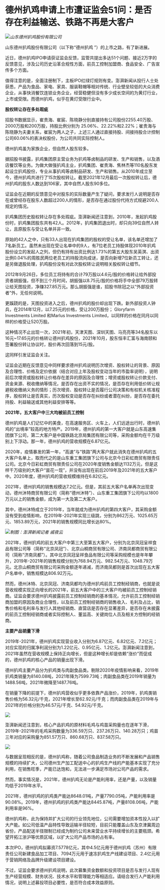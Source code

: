 # 德州扒鸡申请上市遭证监会51问：是否存在利益输送、铁路不再是大客户

![](https://inews.gtimg.com/newsapp_bt/0/15658658590/1000)_山东德州扒鸡股份有限公司_

山东德州扒鸡股份有限公司（以下称“德州扒鸡 ”）的上市之路，有了新进展。

近日，德州扒鸡IPO申请获证监会反馈，监管共提出多达51个问题、接近2万字的反馈意见，涉及公司历史沿革合规性方面，前员工控制加盟商、食品安全、广告宣传多个方面。

值得注意的是，全面注册制下，主板IPO红绿灯规则有变。澎湃新闻从投行人士处获悉，产品为食品、家电、家具、服装鞋帽等相对传统、行业壁垒较低的大众消费企业，从事快消餐饮连锁业务企业，经营稳健但没有多少成长空间的为黄灯行业，上市或受限。而德州扒鸡，似乎在黄灯受限行业中。

**股权转让存在多处瑕疵**

招股书数据显示，崔贵海、崔宸、陈晓静分别直接持有公司股份2255.40万股、2000万股和200万股，持股比例分别为
25.06%、22.22%和2.22%；崔贵海与陈晓静为夫妻关系，崔宸为两人之子，上述三人通过直接持股、间接持股合计控制公司60.06%的表决权股份，为公司共同实际控制人。

德州扒鸡虽为家族企业，但自然人股东较多。

据招股书披露，扒鸡集团原主营业务为扒鸡等卤制品的研发、生产和销售，以及酒店餐饮等业务。为做大做强扒鸡主业，扒鸡集团、崔贵海、焦林杰等110名股东发起设立扒鸡股份，专业从事扒鸡等卤制品研发、生产和销售。从2010年成立至今，德州扒鸡共进行了15次股权转让。截至2021年12月最后一次股权转让后，德州扒鸡的股东人数达到106家，其中自然人股东90多位。

证监会在近期的反馈意见中对股东的实际数量产生了疑问，要求发行人说明是否存在或曾经存在股东人数超过200人的情形，是否存在通过股份代持方式规避200人规定的情况。

扒鸡集团历史股权转让存在多处瑕疵。澎湃新闻还注意到，2010年，发起扒鸡股份时，扒鸡集团股东共有42人。2012年，扒鸡集团退出时，却只向39位自然人转让，且原股东与受让名单并非一致。

原始的42人之中，只有33人出现在扒鸡集团的股权的受让名单，该名单还增加了7名新员工。虽然未出现在受让名单中的9人，有7位老员工持股体现2010年扒鸡股份设立的发起人之列，但仍有持有出资比例达1.73%的第五大股东吴英溟、出资比例0.04%的周胜民两位老员工的持股流向成谜，是否向新增7位新员工转让，还是另做退股处理，扒鸡股份没有对此次股权转让说明相关股权转让细节。

2012年9月26日，多位员工将持有的合计79万股以4.6元/股的价格转让给外部投资者胡振强，但不到三个月时间，胡振强以8.75元/股的价格将手中全部79万股转让给天图投资，净赚327.85万元。那么胡振强是谁，招股书除冠之以“外部投资者”外，无任何说明。

更蹊跷的是，天图投资进入之后，德州扒鸡的股价却出现下跌。新外部投资人钟兵，在2014年12月，以7.25元的价格，受让200万股份； Gloryfarm
Investments Limited 和Marlus Investments Limited，以同样的价格在同月以同样的价格受让520万股。

这种情况不止出现一次，2021年初，天津天图、深圳天图、马亮亮等34名股东以16元~17.65元的价格转让德州扒鸡股份，2021年10月，股东恒丰汇富与海南颐和签署股份转让协议时，股价再次回落到15元/股。

这同样引发证监会关注。

证监会近期在反馈意见中同样要求德州扒鸡说明历次增资、股权转让的背景、原因及合理性、价格及定价依据（结合对应上年及股权变动当年的市盈率说明），说明前后次增资或股权转让价格存在差异的原因及合理性；增资或股权转让价款支付、资金来源、税收缴纳等情况，是否存在出资不实的情况，是否存在利用低价转让规避税收缴纳义务的情形；历次增资、股权转让是否履行公司决策和有权机关核准程序，股权转让是否真实，历次股权变动是否存在纠纷或者潜在纠纷，是否存在委托持股、利益输送或其他利益安排等等。

**2021年，五大客户中三大均被前员工控制**

德州扒鸡是人们记忆中的美食，在高速服务区、火车上，人们远途出行时，德州扒鸡的“出境率”较高的地方特产。2019年，德州扒鸡的第一大客户就是山东高速集团旗下公司，第二大客户是中国铁路北京局集团有限公司等，采购金额均在千万级别上下浮动。那一年，德州扒鸡的营收规模在6.87亿元。

2020年，疫情暴发的第一年，“高速”与“铁路”两大客户就此消失在德州扒鸡的五大客户名单上，取而代之的是山东重工集团旗下公司与北京今日彩虹商贸有限责任公司。北京今日彩虹商贸有限责任公司在2020年度销售金额达1132万元，但是这样千万级别的大客户“昙花一现”，并没有出现在前后2019年及2021年的五大客户中。2020年度，德州扒鸡的营收规模维持在6.82亿元。

2021年，德州扒鸡的销售规模达7.2亿元。但是，其前五大客户名单再次出现变动，德州沐特商贸有限公司（简称“德州沐特”）、山东重工集团旗下公司均以1800万元以上的销售金额，成为第一大及第二大客户。

其中，德州沐特成立于2019年，当年就成为德州扒鸡的第四大客户，其采购金额没有受到疫情影响，在2019年-2021年实现三级跳，分别为862万元、1025.65万元、1853.89万元，2021年的销售规模同比增长达80%。

![](https://inews.gtimg.com/newsapp_bt/0/15658658791/1000)_制图：澎湃新闻记者 戚夜云_

2021年，德州扒鸡的前五大客户中第三大至第五大客户，分别为北京凤冠呈祥食品有限公司等（简称“北京凤冠”）、北京山桐商贸有限公司、济南凤都商贸有限公司（简称“济南凤都”）。其中北京凤冠呈祥食品有限公司等采购规模也是年年攀升，2019年-2021年的销售规模分别为768.94万元、982.54万元、1048.79万元。北京山桐商贸有限公司采购金额逐年递减，而济南凤都则是首次出现在五大客户名单中，销售规模达806.92万元。

然而，德州沐特、北京凤冠、济南凤都均为德州扒鸡前员工控制经销商，也就是说营收规模实现正向增长的2021年，前五大客户中的三大客户均被前员工控制经销商。证监会要求德州扒鸡披露前员工控制经销商的基本情况，允许前员工控制经销商加盟的原因及商业合理性，以及前员工控制经销商的销售收入、毛利及占比，销售价格和毛利率与发行人其他经销商、直营店是否存在显著差异，是否存在未披露的前员工控制经销商或者实际控制人、董监高、关键岗位人员及相关方控制的经销商。

**主要产品销量下滑**

2019年-2021年，德州扒鸡实现营业收入分别为6.87亿元、6.82亿元、7.2亿元；对应实现的归属净利润分别为1.22亿元、0.95亿元、1.2亿元。澎湃新闻注意到，2021年虽然在营收规模上保持正向增长，但是这种增长却是依赖“涨价”而促成的，德州扒鸡的核心产品的销量出现下滑。

德州扒鸡主要产品分为扒鸡类与肉副食品类。剔除2020年疫情影响来看，2019年扒鸡类销量为8140.08吨，2021年降为7599.73吨；肉副食品类在2019年销量为1488.56吨，2021年微降至1487.76吨。

在销量下降的前提下，德州扒鸡营收似乎更多依靠产品涨价，2019年，扒鸡类销售价格为56.32元/千克，2021年增长至62.92元/千克；而肉副食品类在2019年与2021年的价格分别为46.57元/千克、54.92元/千克。

![](https://inews.gtimg.com/newsapp_bt/0/15658658795/1000)

澎湃新闻还注意到，核心产品扒鸡的原材料毛鸡与鸡苗采购量也在逐年下滑，2019年-2021年的毛鸡采购数量为336.59万只、237.26万只、140.28万只；鸡苗三年对应的采购量为851.57万只、860.68万只、837.58万只。

![](https://inews.gtimg.com/newsapp_bt/0/15658658822/1000)

与数据呈现相反的是，德州扒鸡称，随着公司食品制造业务的不断发展和产品销售规模的持续扩大，公司德州生产加工配送中心的扒鸡生产线的产能基本实现了充分利用，在销售旺季，产能已达饱和，无法进一步满足市场对公司产品的需求。

然而，事实情况是，2021年，德州扒鸡无论是产能利用率，还是产量，以及销量均低于2019年水平。

2021年，德州扒鸡的扒鸡类产能达8648.01吨，产量7790.05吨，产能利用率是90.08%。2019年，德州扒鸡的扒鸡类产能达8445.87吨，产量8108.06吨，产能利用率是96%。

德州扒鸡称，此为保持并扩大公司的行业领先地位，公司需要增加资本性投入以扩大产能。如公司低温产品特性导致运输半径较短，目前只能覆盖山东及京津冀周边省份，产品配送半径限制已经成为制约公司未来营业水平持续增长的主要瓶颈。希望开拓江浙沪等优质区域，以扩大公司产品市场的占有率。

本次IPO，德州扒鸡拟募资7.5778亿元，其中4.5亿元用于德州扒鸡（苏州）有限责任公司新建食品加工项目、7094万元用于速冻扒鸡生产线建设项目、2.4亿元用于营销网络及品牌升级建设项目建设。

不过，证监会要求德州扒鸡说明，此次募集资金数额和投资项目是否与发行人现有生产经营规模、财务状况、技术水平和管理能力等相适应。请结合发行人产能利用情况，说明上述募投项目必要性，是否符合成本效益原则。

